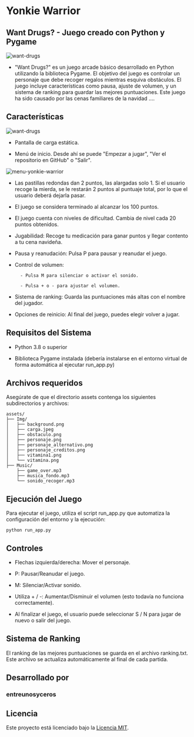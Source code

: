 # Yonkie Warrior

## Want Drugs? - Juego creado con Python y Pygame

![want-drugs](https://github.com/user-attachments/assets/e4db4f47-ef83-4e8b-9ca1-f650c1e3ce06)

- "Want Drugs?" es un juego arcade básico desarrollado en Python utilizando la biblioteca Pygame. El objetivo del juego es controlar un personaje que debe recoger regalos mientras esquiva obstáculos. El juego incluye características como pausa, ajuste de volumen, y un sistema de ranking para guardar las mejores puntuaciones. Este juego ha sido causado por las cenas familiares de la navidad ....

## Características

![want-drugs](https://github.com/user-attachments/assets/6bd68345-660d-414e-a343-ce8ddbcb4620)

* Pantalla de carga estática.

* Menú de inicio. Desde ahí se puede "Empezar a jugar", "Ver el repositorio en GitHub" o "Salir".

![menu-yonkie-warrior](https://github.com/user-attachments/assets/faab5b9c-a24a-4aa8-b3c4-d635a9baa67d)

* Las pastillas redondas dan 2 puntos, las alargadas solo 1. Si el usuario recoge la mierda, se le restarán 2 puntos al puntuaje total, por lo que el usuario deberá dejarla pasar.

* El juego se considera terminado al alcanzar los 100 puntos.

* El juego cuenta con niveles de dificultad. Cambia de nivel cada 20 puntos obtenidos. 

* Jugabilidad: Recoge tu medicación para ganar puntos y llegar contento a tu cena navideña.

* Pausa y reanudación: Pulsa P para pausar y reanudar el juego.

* Control de volumen:

        - Pulsa M para silenciar o activar el sonido.

        - Pulsa + o - para ajustar el volumen.

* Sistema de ranking: Guarda las puntuaciones más altas con el nombre del jugador.

* Opciones de reinicio: Al final del juego, puedes elegir volver a jugar.

## Requisitos del Sistema

- Python 3.8 o superior

- Biblioteca Pygame instalada (debería instalarse en el entorno virtual de forma automática al ejecutar run_app.py)

## Archivos requeridos

Asegúrate de que el directorio assets contenga los siguientes subdirectorios y archivos:
```
assets/
├── Img/
│   ├── background.png
│   ├── carga.jpeg
│   ├── obstaculo.png
│   ├── personaje.png
│   ├── personaje_alternativo.png
│   ├── personaje_creditos.png
│   ├── vitamina1.png
│   └── vitamina.png
├── Music/
    ├── game_over.mp3
    ├── musica_fondo.mp3
    └── sonido_recoger.mp3
```

## Ejecución del Juego

Para ejecutar el juego, utiliza el script run_app.py que automatiza la configuración del entorno y la ejecución:

```
python run_app.py
```

## Controles

- Flechas izquierda/derecha: Mover el personaje.

- P: Pausar/Reanudar el juego.

- M: Silenciar/Activar sonido.

- Utiliza + / -: Aumentar/Disminuir el volumen (esto todavía no funciona correctamente).

- Al finalizar el juego, el usuario puede seleccionar S / N para jugar de nuevo o salir del juego.

## Sistema de Ranking

El ranking de las mejores puntuaciones se guarda en el archivo ranking.txt. Este archivo se actualiza automáticamente al final de cada partida.

## Desarrollado por

### entreunosyceros

## Licencia

Este proyecto está licenciado bajo la [Licencia MIT](LICENSE).
